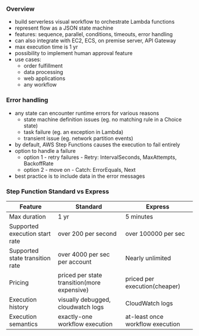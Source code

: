 ### Overview ###
* build serverless visual workflow to orchestrate Lambda functions
* represent flow as a JSON state machine
* features: sequence, parallel, conditions, timeouts, error handling
* can also integrate with EC2, ECS, on premise server, API Gateway
* max execution time is 1 yr
* possibility to implement human approval feature
* use cases:
    * order fulfillment
    * data processing
    * web applications
    * any workflow

### Error handling ###
* any state can encounter runtime errors for various reasons
    * state machine definition issues (eg. no matching rule in a Choice state)
    * task failure (eg. an exception in Lambda)
    * transient issue (eg. network partition events)
* by default, AWS Step Functions causes the execution to fail entirely
* option to handle a failure
    * option 1 - retry failures - Retry: IntervalSeconds, MaxAttempts, BackoffRate
    * option 2 - move on - Catch: ErrorEquals, Next
* best practice is to include data in the error messages

 ### Step Function Standard vs Express ###
 Feature | Standard |  Express 
 --- | --- | --- 
 Max duration | 1 yr | 5 minutes
 Supported execution start rate | over 200 per second | over 100000 per sec
 Supported state transition rate | over 4000 per sec per account | Nearly unlimited
 Pricing | priced per state transition(more expensive) | priced per execution(cheaper) 
 Execution history | visually debugged, cloudwatch logs | CloudWatch logs
 Execution semantics | exactly-one workflow execution | at-least once workflow execution 
